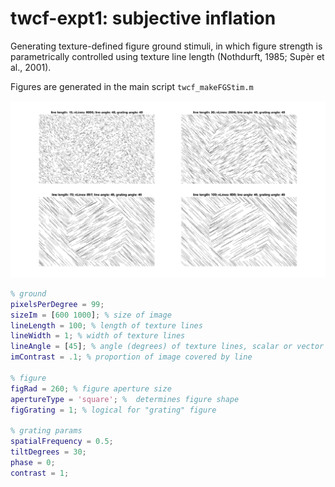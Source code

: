 <h1>twcf-expt1: subjective inflation</h1>

Generating texture-defined figure ground stimuli, in which figure strength is parametrically controlled using texture line length (Nothdurft, 1985; Supèr et al., 2001).

Figures are generated in the main script `twcf_makeFGStim.m`
 
 ![FG stimuli sample](figs/fgStimSample.png)

```matlab 
% ground 
pixelsPerDegree = 99; 
sizeIm = [600 1000]; % size of image 
lineLength = 100; % length of texture lines
lineWidth = 1; % width of texture lines
lineAngle = [45]; % angle (degrees) of texture lines, scalar or vector 
imContrast = .1; % proportion of image covered by line 

% figure 
figRad = 260; % figure aperture size
apertureType = 'square'; %  determines figure shape 
figGrating = 1; % logical for "grating" figure 

% grating params 
spatialFrequency = 0.5; 
tiltDegrees = 30;
phase = 0;
contrast = 1;
```